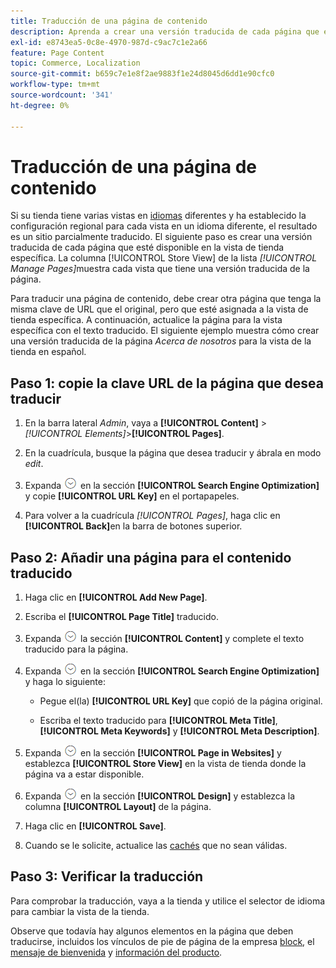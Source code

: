 ```yaml
---
title: Traducción de una página de contenido
description: Aprenda a crear una versión traducida de cada página que esté disponible en la vista de tienda específica.
exl-id: e8743ea5-0c8e-4970-987d-c9ac7c1e2a66
feature: Page Content
topic: Commerce, Localization
source-git-commit: b659c7e1e8f2ae9883f1e24d8045d6dd1e90cfc0
workflow-type: tm+mt
source-wordcount: '341'
ht-degree: 0%

---
```


# Traducción de una página de contenido

Si su tienda tiene varias vistas en [idiomas](../stores-purchase/store-localize.md) diferentes y ha establecido la configuración regional para cada vista en un idioma diferente, el resultado es un sitio parcialmente traducido. El siguiente paso es crear una versión traducida de cada página que esté disponible en la vista de tienda específica. La columna [!UICONTROL Store View] de la lista _[!UICONTROL Manage Pages]_&#x200B;muestra cada vista que tiene una versión traducida de la página.

Para traducir una página de contenido, debe crear otra página que tenga la misma clave de URL que el original, pero que esté asignada a la vista de tienda específica. A continuación, actualice la página para la vista específica con el texto traducido. El siguiente ejemplo muestra cómo crear una versión traducida de la página _Acerca de nosotros_ para la vista de la tienda en español.

## Paso 1: copie la clave URL de la página que desea traducir

1. En la barra lateral _Admin_, vaya a **[!UICONTROL Content]** > _[!UICONTROL Elements]_>**[!UICONTROL Pages]**.

1. En la cuadrícula, busque la página que desea traducir y ábrala en modo _edit_.

1. Expanda ![Selector de expansión](../assets/icon-display-expand.png) en la sección **[!UICONTROL Search Engine Optimization]** y copie **[!UICONTROL URL Key]** en el portapapeles.

1. Para volver a la cuadrícula _[!UICONTROL Pages]_, haga clic en **[!UICONTROL Back]**&#x200B;en la barra de botones superior.

## Paso 2: Añadir una página para el contenido traducido

1. Haga clic en **[!UICONTROL Add New Page]**.

1. Escriba el **[!UICONTROL Page Title]** traducido.

1. Expanda ![Selector de expansión](../assets/icon-display-expand.png) la sección **[!UICONTROL Content]** y complete el texto traducido para la página.

1. Expanda ![Selector de expansión](../assets/icon-display-expand.png) en la sección **[!UICONTROL Search Engine Optimization]** y haga lo siguiente:

   - Pegue el(la) **[!UICONTROL URL Key]** que copió de la página original.

   - Escriba el texto traducido para **[!UICONTROL Meta Title]**, **[!UICONTROL Meta Keywords]** y **[!UICONTROL Meta Description]**.

1. Expanda ![Selector de expansión](../assets/icon-display-expand.png) en la sección **[!UICONTROL Page in Websites]** y establezca **[!UICONTROL Store View]** en la vista de tienda donde la página va a estar disponible.

1. Expanda ![Selector de expansión](../assets/icon-display-expand.png) en la sección **[!UICONTROL Design]** y establezca la columna **[!UICONTROL Layout]** de la página.

1. Haga clic en **[!UICONTROL Save]**.

1. Cuando se le solicite, actualice las [cachés](../systems/cache-management.md) que no sean válidas.

## Paso 3: Verificar la traducción

Para comprobar la traducción, vaya a la tienda y utilice el selector de idioma para cambiar la vista de la tienda.

Observe que todavía hay algunos elementos en la página que deben traducirse, incluidos los vínculos de pie de página de la empresa [block](block-add.md), el [mensaje de bienvenida](../getting-started/storefront-branding.md#change-the-welcome-message) y [información del producto](../stores-purchase/store-localize.md#localize-products).
